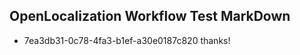 ## OpenLocalization Workflow Test MarkDown
* 7ea3db31-0c78-4fa3-b1ef-a30e0187c820 thanks!

<!--HONumber=Aug16_HO1-->


